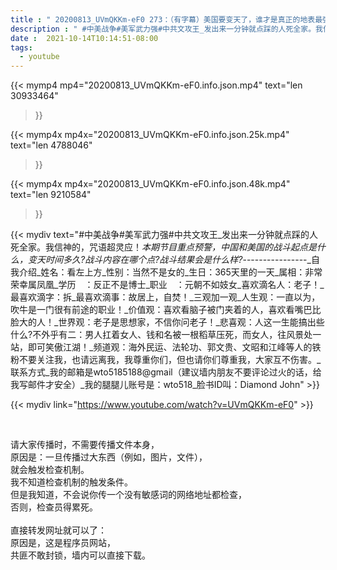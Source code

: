 ```yaml
---
title : " 20200813_UVmQKKm-eF0 273：（有字幕）美国要变天了，谁才是真正的地表最强霸主?眼下，中国文攻天下无敌，美国武吓世无其双。两大国的“独孤求败”方向不同，胜负结果令人不敢想象……，美国3年内变天，拯救美国吧，没多少时间了。 "
description : " #中美战争#美军武力强#中共文攻王_发出来一分钟就点踩的人死全家。我信神的，咒语超灵应！_本期节目重点预警，中国和美国的战斗起点是什么，变天时间多久?战斗内容在哪个点?战斗结果会是什么样?_----------------_自我介绍_姓名：看左上方_性别：当然不是女的_生日：365天里的一天_属相：非常荣幸属凤凰_学历　：反正不是博士_职业　：元朝不如妓女_喜欢滴名人：老子！_最喜欢滴字：拆_最喜欢滴事：故居上，自焚！_三观加一观_人生观：一直以为，吹牛是一门很有前途的职业！_价值观：喜欢看脑子被门夹着的人，喜欢看嘴巴比脸大的人！_世界观：老子是思想家，不信你问老子！_悲喜观：人这一生能搞出些什么?不外乎有二：男人扛着女人、钱和名被一根稻草压死，而女人，往风景处一站，即可笑傲江湖！_频道观：海外民运、法轮功、郭文贵、文昭和江峰等人的铁粉不要关注我，也请远离我，我尊重你们，但也请你们尊重我，大家互不伤害。_联系方式_我的邮箱是wto5185188@gmail（建议墙内朋友不要评论过火的话，给我写邮件才安全）_我的腿腿儿账号是：wto518_脸书ID叫：Diamond John "
date :  2021-10-14T10:14:51-08:00
tags:
  - youtube
---
```


{{< mymp4 mp4="20200813_UVmQKKm-eF0.info.json.mp4" 
text="len 30933464"
>}}

{{< mymp4x  mp4x="20200813_UVmQKKm-eF0.info.json.25k.mp4"
text="len 4788046"
>}}

{{< mymp4x  mp4x="20200813_UVmQKKm-eF0.info.json.48k.mp4"
text="len 9210584"
>}}


{{< mydiv text="#中美战争#美军武力强#中共文攻王_发出来一分钟就点踩的人死全家。我信神的，咒语超灵应！_本期节目重点预警，中国和美国的战斗起点是什么，变天时间多久?战斗内容在哪个点?战斗结果会是什么样?_----------------_自我介绍_姓名：看左上方_性别：当然不是女的_生日：365天里的一天_属相：非常荣幸属凤凰_学历　：反正不是博士_职业　：元朝不如妓女_喜欢滴名人：老子！_最喜欢滴字：拆_最喜欢滴事：故居上，自焚！_三观加一观_人生观：一直以为，吹牛是一门很有前途的职业！_价值观：喜欢看脑子被门夹着的人，喜欢看嘴巴比脸大的人！_世界观：老子是思想家，不信你问老子！_悲喜观：人这一生能搞出些什么?不外乎有二：男人扛着女人、钱和名被一根稻草压死，而女人，往风景处一站，即可笑傲江湖！_频道观：海外民运、法轮功、郭文贵、文昭和江峰等人的铁粉不要关注我，也请远离我，我尊重你们，但也请你们尊重我，大家互不伤害。_联系方式_我的邮箱是wto5185188@gmail（建议墙内朋友不要评论过火的话，给我写邮件才安全）_我的腿腿儿账号是：wto518_脸书ID叫：Diamond John" >}}
<br>

{{< mydiv link="https://www.youtube.com/watch?v=UVmQKKm-eF0" >}}


<br>

请大家传播时，不需要传播文件本身，<br>
原因是：一旦传播过大东西（例如，图片，文件），<br>
就会触发检查机制。<br>
我不知道检查机制的触发条件。<br>
但是我知道，不会说你传一个没有敏感词的网络地址都检查，<br>
否则，检查员得累死。<br><br>
直接转发网址就可以了：<br>
原因是，这是程序员网站，<br>
共匪不敢封锁，墙内可以直接下载。


